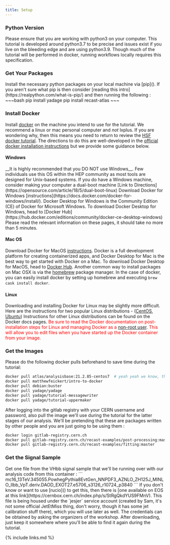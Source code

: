 ```yaml
---
title: Setup
---
```


<h3>Python Version</h3>
Please ensure that you are working with python3 on your computer.  This tutorial is developed
around python3.7 to be precise and issues exist if you live on the bleeding edge and are
using python3.9.  Though much of the tutorial will be performed in docker, running workflows
locally requires this specification.

<h3>Get Your Packages</h3>
Install the necessary python packages on your local machine via [pip]().  If you aren't sure
what pip is then consider [reading this intro](https://realpython.com/what-is-pip/) and then
running the following :
  ~~~bash
  pip install yadage
  pip install recast-atlas
  ~~~

<h3>Install Docker</h3>

Install [docker](https://www.docker.com/) on the machine you intend to use for the tutorial.
We recommend a linux or mac personal computer and *not* lxplus. If
you are wondering why, then this means you need to return to review
the [HSF docker tutorial](https://hsf-training.github.io/hsf-training-docker/index.html).  The directions to do this are well-developed
in the [official docker installation instructions](https://www.docker.com/get-started) but we provide some guidance below.

<h4>Windows</h4>
__It is highly recommended that you DO NOT use Windows__.  Few individuals
use this OS within the HEP community as most tools are designed for Unix-based systems.
If you do have a Windows machine, consider making your computer a dual-boot machine [Link to Directions](https://opensource.com/article/18/5/dual-boot-linux)
Download Docker for Windows [instructions](https://docs.docker.com/docker-for-windows/install/).
Docker Desktop for Windows is the Community Edition (CE) of Docker for Microsoft Windows. To download Docker Desktop for Windows, head to [Docker Hub](https://hub.docker.com/editions/community/docker-ce-desktop-windows)
Please read the relevant information on these pages, it should take no more than 5 minutes.

<h4>Mac OS</h4>
Download Docker for MacOS <a href="https://docs.docker.com/docker-for-mac/install/">instructions</a>.
Docker is a full development platform for creating containerized apps, and Docker Desktop for Mac is the best way to get started with Docker on a Mac. To download Docker Desktop for MacOS, head to <a href="https://hub.docker.com/editions/community/docker-ce-desktop-mac">Docker Hub</a>.
Another common way to install packages on Mac OSX is via the <a href="https://brew.sh/">homebrew</a> package manager.  In the case of docker, you can easily install
docker by setting up homebrew and executing <code>brew cask install docker</code>.


<h4>Linux</h4>
Downloading and installing Docker for Linux may be slightly more difficult. Here are the instructions for two popular Linux distributions - (<a href="https://docs.docker.com/install/linux/docker-ce/CentOS/">CentOS</a>, <a href="https://docs.docker.com/install/linux/docker-ce/ubuntu/">Ubuntu</a>)
Instructions for other Linux distributions can be found on the Docker docs pages. <font color="red">Be sure to read the Docker documentation on post-installation steps for Linux and managing Docker
as a </font> <a href="https://docs.docker.com/install/linux/linux-postinstall/">non-root user</a>. <font color="red">This will allow you to edit files when you have started up the Docker container from your image. </font>


<h3>Get the Images</h3>

Please do the following docker pulls beforehand to save time during the tutorial:
  ~~~bash
  docker pull atlas/analysisbase:21.2.85-centos7  # yeah yeah we know, this is an old release, cool your horses, there are people still doing Run1 analyses, so old releases can be great too, and its good enough for what we need
  docker pull matthewfeickert/intro-to-docker
  docker pull debian:buster
  docker pull yadage/yadage
  docker pull yadage/tutorial-messagewriter
  docker pull yadage/tutorial-uppermaker
  ~~~

After logging into the gitlab registry with your CERN username and password, also pull the image we'll use during the tutorial for the latter stages of our analysis. We'll
be pretending that these are packages written by other people and you are just going to be using them :
  ~~~bash
  docker login gitlab-registry.cern.ch
  docker pull gitlab-registry.cern.ch/recast-examples/post-processing:master
  docker pull gitlab-registry.cern.ch/recast-examples/fitting:master
  ~~~

<h3>Get the Signal Sample</h3>
Get one file from the VHbb signal sample that we'll be running over with our analysis code from this container :
```
mc16_13TeV.345055.PowhegPythia8EvtGen_NNPDF3_AZNLO_ZH125J_MINLO_llbb_VpT.deriv.DAOD_EXOT27.e5706_s3126_r10724_p3840
```
If you don't know or want to use [rucio]() to get this, then there is [one available on EOS at this link](https://cernbox.cern.ch/index.php/s/StRgQkdYUS9FMnV).
This file is being housed under the `jesjer` service account (created by Sam, it's not some official JetEtMiss thing, don't worry, though it has some jet calibration stuff there), which you will use later as well.  The credentials can be obtained
by asking the organizers of the workshop.  After downloading, just keep it somewhere where you'll be able to find it again during the tutorial.

{% include links.md %}
